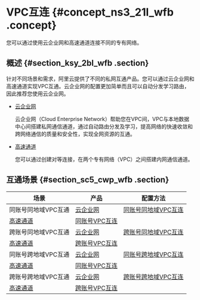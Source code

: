 # VPC互连 {#concept_ns3_21l_wfb .concept}

您可以通过使用云企业网和高速通道连接不同的专有网络。

## 概述 {#section_ksy_2bl_wfb .section}

针对不同场景和需求，阿里云提供了不同的私网互通产品。您可以通过云企业网和高速通道实现VPC互通。云企业网的配置更加简单而且可以自动分发学习路由，因此推荐您使用云企业网。

-   [云企业网](../../../../../cn.zh-CN/产品简介/什么是云企业网.md#)

    云企业网（Cloud Enterprise Network）帮助您在VPC间，VPC与本地数据中心间搭建私网通信通道，通过自动路由分发及学习，提高网络的快速收敛和跨网络通信的质量和安全性，实现全网资源的互通。

-   [高速通道](../../../../../cn.zh-CN/产品简介/什么是高速通道？.md#)

    您可以通过创建对等连接，在两个专有网络（VPC）之间搭建内网通信通道。


## 互通场景 {#section_sc5_cwp_wfb .section}

|场景|产品|配置方法|
|--|--|----|
|同账号同地域VPC互通|[云企业网](../../../../../cn.zh-CN/产品简介/什么是云企业网.md#)|[同账号同地域VPC互连](../../../../../cn.zh-CN/快速入门/同账号同地域VPC和VBR互通.md#)|
|[高速通道](../../../../../cn.zh-CN/产品简介/什么是高速通道？.md#)|[同账号VPC互连](../../../../../cn.zh-CN/快速入门/同账号VPC互连.md#)|
|跨账号同地域VPC互通|[云企业网](../../../../../cn.zh-CN/产品简介/什么是云企业网.md#)|[跨账号同地域VPC互连](../../../../../cn.zh-CN/快速入门/跨账号同地域VPC和VBR互通.md#)|
|[高速通道](../../../../../cn.zh-CN/产品简介/什么是高速通道？.md#)|[跨账号VPC互连](../../../../../cn.zh-CN/快速入门/跨账号VPC互连.md#)|
|同账号跨地域VPC互通|[云企业网](../../../../../cn.zh-CN/产品简介/什么是云企业网.md#)|[同账号跨地域VPC互连](../../../../../cn.zh-CN/快速入门/同账号跨地域VPC和VBR互通.md#)|
|[高速通道](../../../../../cn.zh-CN/产品简介/什么是高速通道？.md#)|[同账号VPC互连](../../../../../cn.zh-CN/快速入门/同账号VPC互连.md#)|
|跨账号跨地域VPC互通|[云企业网](../../../../../cn.zh-CN/产品简介/什么是云企业网.md#)|[跨账号跨地域VPC互连](../../../../../cn.zh-CN/快速入门/跨账号跨地域VPC和VBR互通.md#)|
|[高速通道](../../../../../cn.zh-CN/产品简介/什么是高速通道？.md#)|[跨账号VPC互连](../../../../../cn.zh-CN/快速入门/跨账号VPC互连.md#)|

